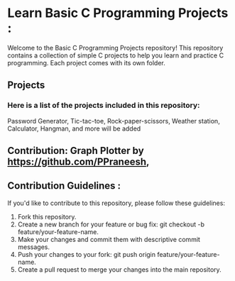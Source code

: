 # Learn Basic C Programming Projects :

Welcome to the Basic C Programming Projects repository! This repository contains a collection of simple C projects to help you learn and practice C programming. Each project comes with its own folder.

## Projects

### Here is a list of the projects included in this repository:

Password Generator,
Tic-tac-toe,
Rock-paper-scissors,
Weather station,
Calculator,
Hangman,
and more will be added

## Contribution: Graph Plotter by https://github.com/PPraneesh, 



## Contribution Guidelines :

If you'd like to contribute to this repository, please follow these guidelines:

1. Fork this repository.
2. Create a new branch for your feature or bug fix: git checkout -b feature/your-feature-name.
3. Make your changes and commit them with descriptive commit messages.
4. Push your changes to your fork: git push origin feature/your-feature-name.
5. Create a pull request to merge your changes into the main repository.
